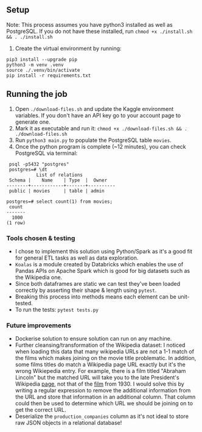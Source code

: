## Setup
Note: This process assumes you have python3 installed as well as PostgreSQL. If you do not have these installed, run `chmod +x ./install.sh && . ./install.sh`

1. Create the virtual environment by running:
```
pip3 install --upgrade pip
python3 -m venv .venv
source ./.venv/bin/activate
pip install -r requirements.txt
```
## Running the job
1. Open `./download-files.sh` and update the Kaggle environment variables. If you don't have an API key go to your account page to generate one.
2. Mark it as executable and run it: `chmod +x ./download-files.sh && . ./download-files.sh`
3. Run `python3 main.py` to populate the PostgreSQL table `movies`.
4. Once the python program is complete (~12 minutes), you can check PostgreSQL via terminal:
```
 psql -p5432 "postgres"
 postgres=# \dt
           List of relations
 Schema |    Name    | Type  |  Owner   
--------+------------+-------+----------
 public | movies     | table | admin

postgres=# select count(1) from movies;
 count 
-------
  1000
(1 row)
```

### Tools chosen & testing
* I chose to implement this solution using Python/Spark as it's a good fit for general ETL tasks as well as data exploration.
* `Koalas` is a module created by Databricks which enables the use of Pandas APIs on Apache Spark which is good for big datasets such as the Wikipedia one.
* Since both dataframes are static we can test they've been loaded correctly by asserting their shape & length using `pytest`.
* Breaking this process into methods means each element can be unit-tested.
* To run the tests: `pytest tests.py`
### Future improvements
* Dockerise solution to ensure solution can run on any machine.
* Further cleansing/transformation of the Wikipedia dataset: I noticed when loading this data that many wikipedia URLs are not a 1-1 match of the films which makes joining on the movie title problematic. In addition, some films titles do match a Wikipedia page URL exactly but it's the wrong Wikiepedia entry. For example, there is a film titled "Abraham Lincoln" but the matched URL will take you to the late President's Wikipedia [page](https://en.wikipedia.org/wiki/Abraham_Lincoln), not that of the [film](https://en.wikipedia.org/wiki/Abraham_Lincoln_(1930_film)) from 1930. I would solve this by writing a regular expression to remove the additional information from the URL and store that information in an additional column. That column could then be used to determine which URL we should be joining on to get the correct URL.    
* Deserialize the `production_companies` column as it's not ideal to store raw JSON objects in a relational database!